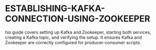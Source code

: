 # ESTABLISHING-KAFKA-CONNECTION-USING-ZOOKEEPER
his guide covers setting up Kafka and Zookeeper, starting both services, creating a Kafka topic, and verifying the setup. It ensures Kafka and Zookeeper are correctly configured for producer-consumer scripts.
